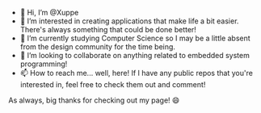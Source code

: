 - 👋 Hi, I’m @Xuppe
- 👀 I’m interested in creating applications that make life a bit easier. There's always something that could be done better!
- 🌱 I’m currently studying Computer Science so I may be a little absent from the design community for the time being.
- 💞️ I’m looking to collaborate on anything related to embedded system programming!
- 📫 How to reach me... well, here! If I have any public repos that you're interested in, feel free to check them out and comment!

As always, big thanks for checking out my page! 😄

<!---
Xuplesia/Xuplesia is a ✨ special ✨ repository because its `README.md` (this file) appears on your GitHub profile.
You can click the Preview link to take a look at your changes.
--->
